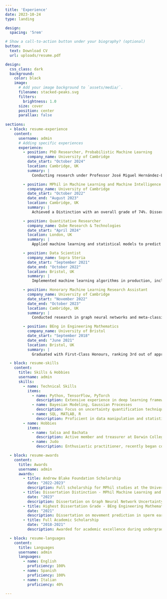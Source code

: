 ```yaml
---
title: 'Experience'
date: 2023-10-24
type: landing

design:
  spacing: '5rem'

# Show a call-to-action button under your biography? (optional)
button:
  text: Download CV
  url: uploads/resume.pdf

design:
  css_class: dark
  background:
    color: black
    image:
      # Add your image background to `assets/media/`.
      filename: stacked-peaks.svg
      filters:
        brightness: 1.0
      size: cover
      position: center
      parallax: false
      
sections:
  - block: resume-experience
    content:
      username: admin
      # Adding specific experiences
      experience:
        - position: PhD Researcher, Probabilistic Machine Learning
          company_name: University of Cambridge
          date_start: "October 2024"
          location: Cambridge, UK
          summary: |
            Conducting research under Professor José Miguel Hernández-Lobato and Professor Pietro Liò at the Cambridge Machine Learning Group (CBL), focusing on scalable probabilistic models for uncertainty quantification. Topics include Gaussian Processes, Bayesian methods, and decision-making under uncertainty.

        - position: MPhil in Machine Learning and Machine Intelligence
          company_name: University of Cambridge
          date_start: "October 2022"
          date_end: "August 2023"
          location: Cambridge, UK
          summary: |
            Achieved a Distinction with an overall grade of 74%. Dissertation on "Uncertainty Modeling in Graph Neural Networks via Stochastic Differential Equations," awarded 84%, the second-highest grade in the cohort. Supervised by Prof. Hernández-Lobato and Prof. Liò. Awarded the full Andrew Blake Foundation Scholarship.

        - position: Quantitative Researcher
          company_name: Qube Research & Technologies
          date_start: "April 2024"
          location: London, UK
          summary: |
            Applied machine learning and statistical models to predict market returns, supporting data-driven decision-making in quantitative finance.

        - position: Data Scientist
          company_name: Sopra Steria
          date_start: "September 2021"
          date_end: "October 2022"
          location: Bristol, UK
          summary: |
            Implemented machine learning algorithms in production, including CNNs, RNNs, and transformers. Designed ETL processes and optimized web-scraping pipelines, applying XGBoost, LightGBM, and Bayesian Neural Networks.

        - position: Honorary Machine Learning Research Assistant
          company_name: University of Cambridge
          date_start: "November 2022"
          date_end: "October 2023"
          location: Cambridge, UK
          summary: |
            Conducted research in graph neural networks and meta-classifiers for interpretability under Prof. Hernández-Lobato and Prof. Liò, exploring automated frameworks for model understanding.

        - position: BEng in Engineering Mathematics
          company_name: University of Bristol
          date_start: "September 2018"
          date_end: "June 2021"
          location: Bristol, UK
          summary: |
            Graduated with First-Class Honours, ranking 3rd out of approximately 100 students. Dissertation titled "Movement Prediction of Sperm Using Unsupervised Learning," received the top grade in the cohort. Supervised by Prof. Eddie Wilson and Prof. Hermes Gadelha.

  - block: resume-skills
    content:
      title: Skills & Hobbies
      username: admin
      skills:
        - name: Technical Skills
          items:
            - name: Python, TensorFlow, PyTorch
              description: Extensive experience in deep learning frameworks
            - name: Bayesian Modeling, Gaussian Processes
              description: Focus on uncertainty quantification techniques
            - name: SQL, MATLAB, R
              description: Proficient in data manipulation and statistical analysis
        - name: Hobbies
          items:
            - name: Salsa and Bachata
              description: Active member and treasurer at Darwin College Salsa Society
            - name: Judo
              description: Enthusiastic practitioner, recently began competing

  - block: resume-awards
    content: 
      title: Awards
      username: admin
      awards:
        - title: Andrew Blake Foundation Scholarship
          date: "2022-2023"
          description: Full scholarship for MPhil studies at the University of Cambridge.
        - title: Dissertation Distinction - MPhil Machine Learning and Machine Intelligence
          date: "2023"
          description: Dissertation on Graph Neural Network Uncertainty awarded the second-highest grade.
        - title: Highest Dissertation Grade - BEng Engineering Mathematics
          date: "2021"
          description: Dissertation on movement prediction in sperm earned the top grade in the cohort.
        - title: Full Academic Scholarship
          date: "2018-2021"
          description: Awarded for academic excellence during undergraduate studies.

  - block: resume-languages
    content:
      title: Languages
      username: admin
      languages:
        - name: English
          proficiency: 100%
        - name: Spanish
          proficiency: 100%
        - name: Italian
          proficiency: 40%

---
```

